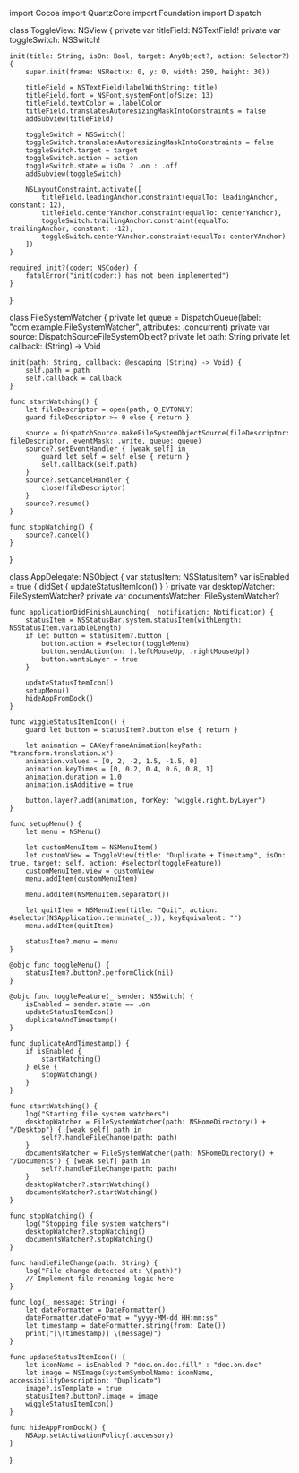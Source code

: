 import Cocoa
import QuartzCore
import Foundation
import Dispatch

class ToggleView: NSView {
    private var titleField: NSTextField!
    private var toggleSwitch: NSSwitch!
    
    init(title: String, isOn: Bool, target: AnyObject?, action: Selector?) {
        super.init(frame: NSRect(x: 0, y: 0, width: 250, height: 30))
        
        titleField = NSTextField(labelWithString: title)
        titleField.font = NSFont.systemFont(ofSize: 13)
        titleField.textColor = .labelColor
        titleField.translatesAutoresizingMaskIntoConstraints = false
        addSubview(titleField)
        
        toggleSwitch = NSSwitch()
        toggleSwitch.translatesAutoresizingMaskIntoConstraints = false
        toggleSwitch.target = target
        toggleSwitch.action = action
        toggleSwitch.state = isOn ? .on : .off
        addSubview(toggleSwitch)
        
        NSLayoutConstraint.activate([
            titleField.leadingAnchor.constraint(equalTo: leadingAnchor, constant: 12),
            titleField.centerYAnchor.constraint(equalTo: centerYAnchor),
            toggleSwitch.trailingAnchor.constraint(equalTo: trailingAnchor, constant: -12),
            toggleSwitch.centerYAnchor.constraint(equalTo: centerYAnchor)
        ])
    }
    
    required init?(coder: NSCoder) {
        fatalError("init(coder:) has not been implemented")
    }
}

class FileSystemWatcher {
    private let queue = DispatchQueue(label: "com.example.FileSystemWatcher", attributes: .concurrent)
    private var source: DispatchSourceFileSystemObject?
    private let path: String
    private let callback: (String) -> Void

    init(path: String, callback: @escaping (String) -> Void) {
        self.path = path
        self.callback = callback
    }

    func startWatching() {
        let fileDescriptor = open(path, O_EVTONLY)
        guard fileDescriptor >= 0 else { return }

        source = DispatchSource.makeFileSystemObjectSource(fileDescriptor: fileDescriptor, eventMask: .write, queue: queue)
        source?.setEventHandler { [weak self] in
            guard let self = self else { return }
            self.callback(self.path)
        }
        source?.setCancelHandler {
            close(fileDescriptor)
        }
        source?.resume()
    }

    func stopWatching() {
        source?.cancel()
    }
}

class AppDelegate: NSObject {
    var statusItem: NSStatusItem?
    var isEnabled = true {
        didSet {
            updateStatusItemIcon()
        }
    }
    private var desktopWatcher: FileSystemWatcher?
    private var documentsWatcher: FileSystemWatcher?

    func applicationDidFinishLaunching(_ notification: Notification) {
        statusItem = NSStatusBar.system.statusItem(withLength: NSStatusItem.variableLength)
        if let button = statusItem?.button {
            button.action = #selector(toggleMenu)
            button.sendAction(on: [.leftMouseUp, .rightMouseUp])
            button.wantsLayer = true
        }
        
        updateStatusItemIcon()
        setupMenu()
        hideAppFromDock()
    }

    func wiggleStatusItemIcon() {
        guard let button = statusItem?.button else { return }
        
        let animation = CAKeyframeAnimation(keyPath: "transform.translation.x")
        animation.values = [0, 2, -2, 1.5, -1.5, 0]
        animation.keyTimes = [0, 0.2, 0.4, 0.6, 0.8, 1]
        animation.duration = 1.0
        animation.isAdditive = true
        
        button.layer?.add(animation, forKey: "wiggle.right.byLayer")
    }
    
    func setupMenu() {
        let menu = NSMenu()
        
        let customMenuItem = NSMenuItem()
        let customView = ToggleView(title: "Duplicate + Timestamp", isOn: true, target: self, action: #selector(toggleFeature))
        customMenuItem.view = customView
        menu.addItem(customMenuItem)
        
        menu.addItem(NSMenuItem.separator())
        
        let quitItem = NSMenuItem(title: "Quit", action: #selector(NSApplication.terminate(_:)), keyEquivalent: "")
        menu.addItem(quitItem)
        
        statusItem?.menu = menu
    }
    
    @objc func toggleMenu() {
        statusItem?.button?.performClick(nil)
    }
    
    @objc func toggleFeature(_ sender: NSSwitch) {
        isEnabled = sender.state == .on
        updateStatusItemIcon()
        duplicateAndTimestamp()
    }
    
    func duplicateAndTimestamp() {
        if isEnabled {
            startWatching()
        } else {
            stopWatching()
        }
    }

    func startWatching() {
        log("Starting file system watchers")
        desktopWatcher = FileSystemWatcher(path: NSHomeDirectory() + "/Desktop") { [weak self] path in
            self?.handleFileChange(path: path)
        }
        documentsWatcher = FileSystemWatcher(path: NSHomeDirectory() + "/Documents") { [weak self] path in
            self?.handleFileChange(path: path)
        }
        desktopWatcher?.startWatching()
        documentsWatcher?.startWatching()
    }

    func stopWatching() {
        log("Stopping file system watchers")
        desktopWatcher?.stopWatching()
        documentsWatcher?.stopWatching()
    }

    func handleFileChange(path: String) {
        log("File change detected at: \(path)")
        // Implement file renaming logic here
    }

    func log(_ message: String) {
        let dateFormatter = DateFormatter()
        dateFormatter.dateFormat = "yyyy-MM-dd HH:mm:ss"
        let timestamp = dateFormatter.string(from: Date())
        print("[\(timestamp)] \(message)")
    }
    
    func updateStatusItemIcon() {
        let iconName = isEnabled ? "doc.on.doc.fill" : "doc.on.doc"
        let image = NSImage(systemSymbolName: iconName, accessibilityDescription: "Duplicate")
        image?.isTemplate = true
        statusItem?.button?.image = image
        wiggleStatusItemIcon()
    }
    
    func hideAppFromDock() {
        NSApp.setActivationPolicy(.accessory)
    }
}